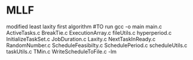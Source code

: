 # MLLF
modified least laxity first algorithm
#TO run
gcc -o main main.c ActiveTasks.c BreakTie.c ExecutionArray.c fileUtils.c hyperperiod.c InitializeTaskSet.c JobDuration.c Laxity.c NextTaskInReady.c RandomNumber.c ScheduleFeasibilty.c SchedulePeriod.c scheduleUtils.c taskUtils.c TMin.c WriteScheduleToFile.c -lm